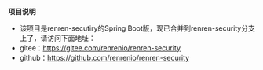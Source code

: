 **项目说明** 
- 该项目是renren-secutiry的Spring Boot版，现已合并到renren-security分支上了，请访问下面地址：
- gitee：https://gitee.com/renrenio/renren-security
- github：https://github.com/renrenio/renren-security
